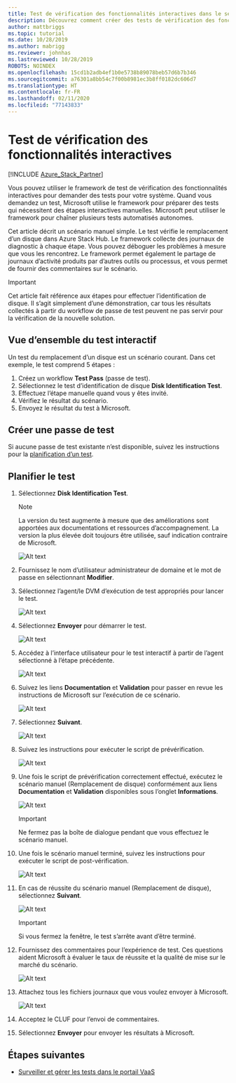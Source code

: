```yaml
---
title: Test de vérification des fonctionnalités interactives dans le service VaaS Azure Stack Hub
description: Découvrez comment créer des tests de vérification des fonctionnalités interactives pour Azure Stack Hub avec le service VaaS (validation en tant que service).
author: mattbriggs
ms.topic: tutorial
ms.date: 10/28/2019
ms.author: mabrigg
ms.reviewer: johnhas
ms.lastreviewed: 10/28/2019
ROBOTS: NOINDEX
ms.openlocfilehash: 15cd1b2adb4ef1b0e5738b89078beb57d6b7b346
ms.sourcegitcommit: a76301a8bb54c7f00b8981ec3b8ff0182dc606d7
ms.translationtype: HT
ms.contentlocale: fr-FR
ms.lasthandoff: 02/11/2020
ms.locfileid: "77143833"
---
```

# <a name="interactive-feature-verification-testing"></a>Test de vérification des fonctionnalités interactives  

[!INCLUDE [Azure_Stack_Partner](./includes/azure-stack-partner-appliesto.md)]

Vous pouvez utiliser le framework de test de vérification des fonctionnalités interactives pour demander des tests pour votre système. Quand vous demandez un test, Microsoft utilise le framework pour préparer des tests qui nécessitent des étapes interactives manuelles. Microsoft peut utiliser le framework pour chaîner plusieurs tests automatisés autonomes.

Cet article décrit un scénario manuel simple. Le test vérifie le remplacement d’un disque dans Azure Stack Hub. Le framework collecte des journaux de diagnostic à chaque étape. Vous pouvez déboguer les problèmes à mesure que vous les rencontrez. Le framework permet également le partage de journaux d’activité produits par d’autres outils ou processus, et vous permet de fournir des commentaires sur le scénario.

> [!Important]  
> Cet article fait référence aux étapes pour effectuer l’identification de disque. Il s’agit simplement d’une démonstration, car tous les résultats collectés à partir du workflow de passe de test peuvent ne pas servir pour la vérification de la nouvelle solution.

## <a name="overview-of-interactive-testing"></a>Vue d’ensemble du test interactif

Un test du remplacement d’un disque est un scénario courant. Dans cet exemple, le test comprend 5 étapes :

1. Créez un workflow **Test Pass** (passe de test).
2. Sélectionnez le test d’identification de disque **Disk Identification Test**.
3. Effectuez l’étape manuelle quand vous y êtes invité.
4. Vérifiez le résultat du scénario.
5. Envoyez le résultat du test à Microsoft.

## <a name="create-a-new-test-pass"></a>Créer une passe de test

Si aucune passe de test existante n’est disponible, suivez les instructions pour la [planification d’un test](azure-stack-vaas-schedule-test-pass.md).

## <a name="schedule-the-test"></a>Planifier le test

1. Sélectionnez **Disk Identification Test**.

    > [!Note]  
    > La version du test augmente à mesure que des améliorations sont apportées aux documentations et ressources d’accompagnement. La version la plus élevée doit toujours être utilisée, sauf indication contraire de Microsoft.

    ![Alt text](media/azure-stack-vaas-interactive-feature-verification/image4.png)

1. Fournissez le nom d’utilisateur administrateur de domaine et le mot de passe en sélectionnant **Modifier**.

1. Sélectionnez l’agent/le DVM d’exécution de test appropriés pour lancer le test.

    ![Alt text](media/azure-stack-vaas-interactive-feature-verification/image5.png)

1. Sélectionnez **Envoyer** pour démarrer le test.

    ![Alt text](media/azure-stack-vaas-interactive-feature-verification/image6.png)

1. Accédez à l’interface utilisateur pour le test interactif à partir de l’agent sélectionné à l’étape précédente.

    ![Alt text](media/azure-stack-vaas-interactive-feature-verification/image8.png)

1. Suivez les liens **Documentation** et **Validation** pour passer en revue les instructions de Microsoft sur l’exécution de ce scénario.

    ![Alt text](media/azure-stack-vaas-interactive-feature-verification/image9.png)

1. Sélectionnez **Suivant**.

    ![Alt text](media/azure-stack-vaas-interactive-feature-verification/image10.png)

1. Suivez les instructions pour exécuter le script de prévérification.

    ![Alt text](media/azure-stack-vaas-interactive-feature-verification/image11.png)

1. Une fois le script de prévérification correctement effectué, exécutez le scénario manuel (Remplacement de disque) conformément aux liens **Documentation** et **Validation** disponibles sous l’onglet **Informations**.

    ![Alt text](media/azure-stack-vaas-interactive-feature-verification/image12.png)

    > [!Important]  
    > Ne fermez pas la boîte de dialogue pendant que vous effectuez le scénario manuel.

1. Une fois le scénario manuel terminé, suivez les instructions pour exécuter le script de post-vérification.

    ![Alt text](media/azure-stack-vaas-interactive-feature-verification/image13.png)

1. En cas de réussite du scénario manuel (Remplacement de disque), sélectionnez **Suivant**.

    ![Alt text](media/azure-stack-vaas-interactive-feature-verification/image14.png)

    > [!Important]  
    > Si vous fermez la fenêtre, le test s’arrête avant d’être terminé.

1. Fournissez des commentaires pour l’expérience de test. Ces questions aident Microsoft à évaluer le taux de réussite et la qualité de mise sur le marché du scénario.

    ![Alt text](media/azure-stack-vaas-interactive-feature-verification/image15.png)

1. Attachez tous les fichiers journaux que vous voulez envoyer à Microsoft.

    ![Alt text](media/azure-stack-vaas-interactive-feature-verification/image16.png)

1. Acceptez le CLUF pour l’envoi de commentaires.

1. Sélectionnez **Envoyer** pour envoyer les résultats à Microsoft.

## <a name="next-steps"></a>Étapes suivantes

- [Surveiller et gérer les tests dans le portail VaaS](azure-stack-vaas-monitor-test.md)
